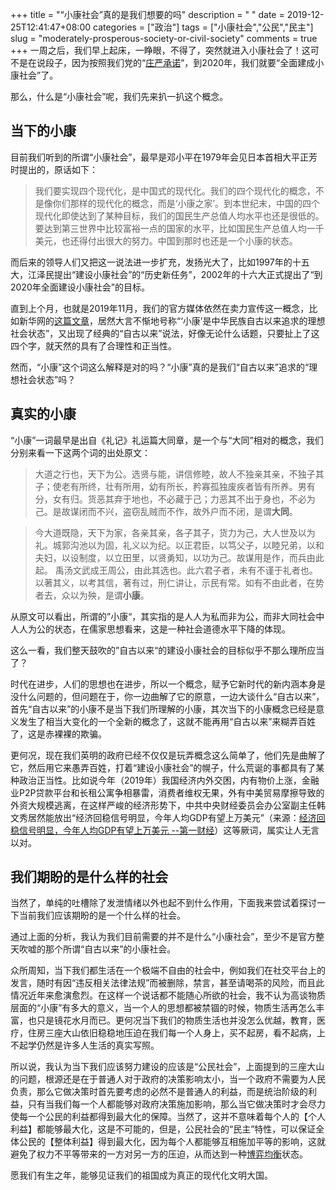 +++
title = "“小康社会”真的是我们想要的吗"
description = " "
date = 2019-12-25T12:41:47+08:00
categories = ["政治"]
tags = ["小康社会","公民","民主"]
slug = "moderately-prosperous-society-or-civil-society"
comments = true
+++
一周之后，我们早上起床，一睁眼，不得了，突然就进入小康社会了！这可不是在说段子，因为按照我们党的“[庄严承诺](http://opinion.people.com.cn/big5/n1/2019/1215/c1003-31506421.html)”，到2020年，我们就要“全面建成小康社会”了。

那么，什么是“小康社会”呢，我们先来扒一扒这个概念。
<!--more-->
## 当下的小康

目前我们听到的所谓“小康社会”，最早是邓小平在1979年会见日本首相大平正芳时提出的，原话如下：

> 我们要实现四个现代化，是中国式的现代化。我们的四个现代化的概念，不是像你们那样的现代化的概念，而是‘小康之家’。到本世纪末，中国的四个现代化即使达到了某种目标，我们的国民生产总值人均水平也还是很低的。要达到第三世界中比较富裕一点的国家的水平，比如国民生产总值人均一千美元，也还得付出很大的努力。中国到那时也还是一个小康的状态。

而后来的领导人们又把这一说法进一步扩充，发扬光大了，比如1997年的十五大，江泽民提出“建设小康社会”的“历史新任务”，2002年的十六大正式提出了“到2020年全面建设小康社会”的目标。

直到上个月，也就是2019年11月，我们的官方媒体依然在卖力宣传这一概念，比如新华网的[这篇文章](http://news.sina.com.cn/c/xl/2019-11-25/doc-iihnzahi3296421.shtml)，居然大言不惭地号称“‘小康’是中华民族自古以来追求的理想社会状态”，又出现了经典的“自古以来”说法，好像无论什么话题，只要扯上了这四个字，就天然的具有了合理性和正当性。

然而，“小康”这个词这么解释是对的吗？“小康”真的是我们“自古以来”追求的“理想社会状态”吗？

## 真实的小康

“小康”一词最早是出自《礼记》礼运篇大同章，是一个与“大同”相对的概念，我们分别来看一下这两个词的出处原文：

> 大道之行也，天下为公。选贤与能，讲信修睦，故人不独亲其亲，不独子其子；使老有所终，壮有所用，幼有所长，矜寡孤独废疾者皆有所养。男有分，女有归。货恶其弃于地也，不必藏于己；力恶其不出于身也，不必为己。是故谋闭而不兴，盗窃乱贼而不作，故外户而不闭，是谓**大同**。

> 今大道既隐，天下为家，各亲其亲，各子其子，货力为己，大人世及以为礼。城郭沟池以为固，礼义以为纪。以正君臣，以笃父子，以睦兄弟，以和夫妇，以设制度，以立田里，以贤勇知，以功为己。故谋用是作，而兵由此起。 禹汤文武成王周公，由此其选也。此六君子者，未有不谨于礼者也。以著其义，以考其信，著有过，刑仁讲让，示民有常。如有不由此者，在势者去，众以为殃，是谓**小康**。

从原文可以看出，所谓的”小康“，其实指的是人人为私而非为公，而非大同社会中人人为公的状态，在儒家思想看来，这是一种社会道德水平下降的体现。

这么一看，我们整天鼓吹的”自古以来“的建设小康社会的目标似乎不那么理所应当了？

时代在进步，人们的思想也在进步，所以一个概念，赋予它新时代的新内涵本身是没什么问题的，但问题在于，你一边曲解了它的原意，一边大谈什么“自古以来”，首先“自古以来”的小康不是当下我们所理解的小康，其次当下的小康概念已经是意义发生了相当大变化的一个全新的概念了，这就不能再用“自古以来”来糊弄百姓了，这是赤裸裸的欺骗。

更何况，现在我们英明的政府已经不仅仅是玩弄概念这么简单了，他们先是曲解了它，然后用它来愚弄百姓，打着“建设小康社会”的幌子，什么荒诞的事都具有了某种政治正当性。比如说今年（2019年）我国经济内外交困，内有物价上涨，金融业P2P贷款平台和长租公寓争相暴雷，消费者维权无果，外有中美贸易摩擦导致的外资大规模逃离，在这样严峻的经济形势下，中共中央财经委员会办公室副主任韩文秀居然能放出“经济回稳信号明显，今年人均GDP有望上万美元”（来源：[经济回稳信号明显，今年人均GDP有望上万美元 --第一财经](https://www.yicai.com/news/100437428.html)）这等厥词，属实让人无言以对。

## 我们期盼的是什么样的社会

当然了，单纯的吐槽除了发泄情绪以外也起不到什么作用，下面我来尝试着探讨一下当前我们应该期盼的是一个什么样的社会。

通过上面的分析，我认为我们目前需要的并不是什么“小康社会”，至少不是官方整天吹嘘的那个所谓“自古以来”的小康社会。

众所周知，当下我们都生活在一个极端不自由的社会中，例如我们在社交平台上的发言，随时有因“违反相关法律法规”而被删除，禁言，甚至请喝茶的风险，而且此情况近年来愈演愈烈。在这样一个说话都不能随心所欲的社会，我不认为高谈物质层面的“小康”有多大的意义，当一个人的思想都被禁锢的时候，物质生活再怎么丰富，也只是镜花水月而已。更何况当下我们的物质生活也并没怎么优越，教育，医疗，住房三座大山依旧稳稳地压迫在我们每一个人身上，买不起房，看不起病，上不起学仍然是许多人生活的真实写照。

所以说，我认为当下我们应该努力建设的应该是“公民社会”，上面提到的三座大山的问题，根源还是在于普通人对于政府的决策影响太小，当一个政府不需要为人民负责，那么它做决策时首先要考虑的必然不是普通人的利益，而是统治阶级的利益，只有当我们每一个人都能够对政府决策施加影响，那么当它做决策时才会尽力使每一个公民的利益都得到最大化的保障。当然了，这并不意味着每个人的【个人利益】都能够最大化，这是不可能的，但是，公民社会的“民主”特性，可以保证全体公民的【整体利益】得到最大化，因为每个人都能够互相施加平等的影响，这就避免了权力不平等带来的一方对另一方的压迫，从而达到一种[博弈均衡](https://wiki.mbalib.com/wiki/%E5%8D%9A%E5%BC%88%E5%9D%87%E8%A1%A1)状态。

愿我们有生之年，能够见证我们的祖国成为真正的现代化文明大国。